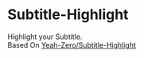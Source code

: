 # Subtitle-Highlight
 Highlight your Subtitle.  
Based On [Yeah-Zero/Subtitle-Highlight](https://github.com/Yeah-Zero/Subtitle-Highlight)